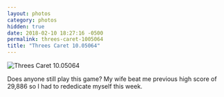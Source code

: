 ```yaml
---
layout: photos
category: photos
hidden: true
date: 2018-02-10 18:27:16 -0500
permalink: threes-caret-1005064
title: "Threes Caret 10.05064"
---
```


![Threes Caret 10.05064](http://jonkit.ca/cdn/photos/2/10/18-threes-caret-10.05064.jpeg)

Does anyone still play this game? My wife beat me previous high score of 29,886 so I had to rededicate myself this week. 